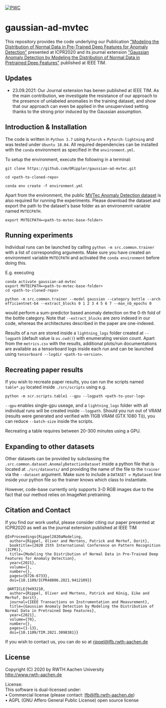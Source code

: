 [![PWC](https://img.shields.io/endpoint.svg?url=https://paperswithcode.com/badge/modeling-the-distribution-of-normal-data-in/anomaly-detection-on-mvtec-ad)](https://paperswithcode.com/sota/anomaly-detection-on-mvtec-ad?p=modeling-the-distribution-of-normal-data-in)

# gaussian-ad-mvtec

This repository provides the code underlying our Publication ["Modeling the Distribution of Normal Data in Pre-Trained Deep Features for Anomaly Detection"](https://arxiv.org/abs/2005.14140) presented at ICPR2020 and its journal extension ["Gaussian Anomaly Detection by Modeling the Distribution of Normal Data in Pretrained Deep Features"](https://ieeexplore.ieee.org/abstract/document/9493210) published at IEEE TIM.

## Updates

* 23.09.2021: Our Journal extension has benen published at IEEE TIM. As the main contribution, we investigate the resistance of our approach to the presence of unlabeled anomalies in the training dataset, and show that our approach can even be applied in the unsupervised setting thanks to the strong prior induced by the Gaussian assumption.

## Introduction & Installation

The code is written in `Python 3.7` using `Pytorch` + `Pytorch-lightning` and was tested under `Ubuntu 18.04`.
All required dependencies can be installed with the `conda` environment as specified in the `environment.yml`.

To setup the environment, execute the following in a terminal:

```
git clone https://github.com/ORippler/gaussian-ad-mvtec.git

cd <path-to-cloned-repo>

conda env create -f environment.yml
```

Apart from the environment, the public [MVTec Anomaly Detection dataset](https://www.mvtec.com/de/unternehmen/forschung/datasets/mvtec-ad/) is also required for running the experiments.
Please download the dataset and export the path to the dataset's base folder as an environemnt variable named `MVTECPATH`.

```
export MVTECPATH=<path-to-mvtec-base-folder>
```

## Running experiments

Individual runs can be launched by calling `python -m src.common.trainer` with a list of corresponding arguments.
Make sure you have created an environment variable `MVTECPATH` and activated the `conda environment` before doing this.

E.g. executing

```
conda activate gaussian-ad-mvtec
export MVTECPATH=<path-to-mvtec-base-folder>
cd <path-to-cloned-repo>

python -m src.common.trainer --model gaussian --category bottle --arch efficientnet-b4 --extract_blocks 0 1 2 3 4 5 6 7 --max_nb_epochs 0
```
would perform a sum-predictor based anomaly detection on the 0-th fold of the bottle category.
Note that `--extract_blocks` are zero indexed in our code, whereas the architectures described in the paper are one-indexed.

Results of a run are stored inside a `lightning_logs` folder created at `--logpath` (default value is `os.cwd()`) with enumerating version count.
Apart from the `metrics.csv` with the results, additional plots/run documentations are available as a tensorboard logs inside each run and can be launched using `tensorboard --logdir <path-to-version>`.

## Recreating paper results

If you wish to recreate paper results, you can run the scripts named `table*.py` located inside `./src/scripts` using e.g.

```
python -m scr.scripts.table1 --gpu --logpath <path-to-your-log>
```

`--gpu` enables single-gpu useage, and a `lightning_logs` folder with all individual runs will be created inside `--logpath`.
Should you run out of VRAM (results were generated and verified with 11GB VRAM (GTX 1080 Ti)), you can reduce `--batch-size` inside the scripts.

Recreating a table requires between 20-300 minutes using a GPU.

## Expanding to other datasets

Other datasets can be provided by subclassing the `.src.common.dataset.AnomalyDetectionDataset` inside a python file that is located at `./src/datasets/` and providing the name of the file to the `trainer` via the `--dataset` argument.
Make sure to include a `DATASET = MyDataset` line inside your python file so the trainer knows which class to instantiate.

However, code-base currently only supports 3-D RGB images due to the fact that our method relies on ImageNet pretraining.

## Citation and Contact

If you find our work useful, please consider citing our paper presented at ICPR2020 as well as the journal extension published at IEEE TIM

```
@InProceedings{Rippel2020aModeling,
  author={Rippel, Oliver and Mertens, Patrick and Merhof, Dorit},
  booktitle={2020 25th International Conference on Pattern Recognition (ICPR)}, 
  title={Modeling the Distribution of Normal Data in Pre-Trained Deep Features for Anomaly Detection}, 
  year={2021},
  volume={},
  number={},
  pages={6726-6733},
  doi={10.1109/ICPR48806.2021.9412109}}
  
 @ARTICLE{9493210,
  author={Rippel, Oliver and Mertens, Patrick and König, Eike and Merhof, Dorit},
  journal={IEEE Transactions on Instrumentation and Measurement}, 
  title={Gaussian Anomaly Detection by Modeling the Distribution of Normal Data in Pretrained Deep Features}, 
  year={2021},
  volume={70},
  number={},
  pages={1-13},
  doi={10.1109/TIM.2021.3098381}}
```

If you wish to contact us, you can do so at rippel@lfb.rwth-aachen.de


## License

Copyright (C) 2020 by RWTH Aachen University                      
http://www.rwth-aachen.de                                             
                                                                         
License:                                                                                                                                       
This software is dual-licensed under:                                 
• Commercial license (please contact: lfb@lfb.rwth-aachen.de)         
• AGPL (GNU Affero General Public License) open source license 
